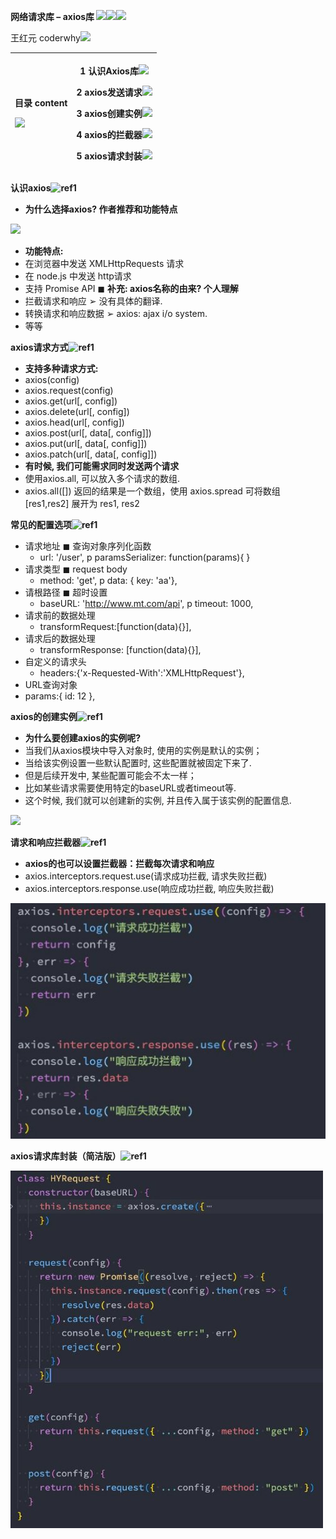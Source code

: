 ﻿**网络请求库 – axios库 ![](./image/Aspose.Words.6d873ba3-7b47-4e0e-b174-42e129cafdba.001.png)![](./image/Aspose.Words.6d873ba3-7b47-4e0e-b174-42e129cafdba.002.png)![](./image/Aspose.Words.6d873ba3-7b47-4e0e-b174-42e129cafdba.003.png)**

王红元 coderwhy![](./image/Aspose.Words.6d873ba3-7b47-4e0e-b174-42e129cafdba.004.png)

|<p>**目录 content**</p><p>![](./image/Aspose.Words.6d873ba3-7b47-4e0e-b174-42e129cafdba.005.png)</p>|<p>1	 **认识Axios库![](./image/Aspose.Words.6d873ba3-7b47-4e0e-b174-42e129cafdba.006.png)**</p><p>2	 **axios发送请求![](./image/Aspose.Words.6d873ba3-7b47-4e0e-b174-42e129cafdba.007.png)**</p><p>3	 **axios创建实例![](./image/Aspose.Words.6d873ba3-7b47-4e0e-b174-42e129cafdba.008.png)**</p><p>4	 **axios的拦截器![](./image/Aspose.Words.6d873ba3-7b47-4e0e-b174-42e129cafdba.009.png)**</p><p>5	 **axios请求封装![](./image/Aspose.Words.6d873ba3-7b47-4e0e-b174-42e129cafdba.010.png)**</p>|
| :- | - |

**认识axios![ref1]**

- **为什么选择axios? 作者推荐和功能特点**

![](./image/Aspose.Words.6d873ba3-7b47-4e0e-b174-42e129cafdba.012.png)

- **功能特点:**
- 在浏览器中发送 XMLHttpRequests 请求
- 在 node.js 中发送 http请求
- 支持 Promise API ◼ **补充: axios名称的由来? 个人理解**
- 拦截请求和响应 ➢ 没有具体的翻译.
- 转换请求和响应数据 ➢ axios: ajax i/o system.
- 等等

**axios请求方式![ref1]**

- **支持多种请求方式:**
- axios(config)
- axios.request(config)
- axios.get(url[, config])
- axios.delete(url[, config])
- axios.head(url[, config])
- axios.post(url[, data[, config]])
- axios.put(url[, data[, config]])
- axios.patch(url[, data[, config]])
- **有时候, 我们可能需求同时发送两个请求**
- 使用axios.all, 可以放入多个请求的数组.
- axios.all([]) 返回的结果是一个数组，使用 axios.spread 可将数组 [res1,res2] 展开为 res1, res2

**常见的配置选项![ref1]**

- 请求地址 ◼ 查询对象序列化函数
  - url: '/user', p paramsSerializer: function(params){ }
- 请求类型 ◼ request body
  - method: 'get', p data: { key: 'aa'},
- 请根路径 ◼ 超时设置
  - baseURL: 'http://www.mt.com/api', p timeout: 1000,
- 请求前的数据处理
  - transformRequest:[function(data){}],
- 请求后的数据处理
  - transformResponse: [function(data){}],
- 自定义的请求头
  - headers:{'x-Requested-With':'XMLHttpRequest'},
- URL查询对象
- params:{ id: 12 },

**axios的创建实例![ref1]**

- **为什么要创建axios的实例呢?**
- 当我们从axios模块中导入对象时, 使用的实例是默认的实例；
- 当给该实例设置一些默认配置时, 这些配置就被固定下来了.
- 但是后续开发中, 某些配置可能会不太一样；
- 比如某些请求需要使用特定的baseURL或者timeout等.
- 这个时候, 我们就可以创建新的实例, 并且传入属于该实例的配置信息.

![](./image/Aspose.Words.6d873ba3-7b47-4e0e-b174-42e129cafdba.013.png)

**请求和响应拦截器![ref1]**

- **axios的也可以设置拦截器：拦截每次请求和响应**
- axios.interceptors.request.use(请求成功拦截, 请求失败拦截)
- axios.interceptors.response.use(响应成功拦截, 响应失败拦截)

![](./image/Aspose.Words.6d873ba3-7b47-4e0e-b174-42e129cafdba.014.jpeg)

**axios请求库封装（简洁版）![ref1]**

![](./image/Aspose.Words.6d873ba3-7b47-4e0e-b174-42e129cafdba.015.jpeg)

[ref1]: ./image/Aspose.Words.6d873ba3-7b47-4e0e-b174-42e129cafdba.011.png

